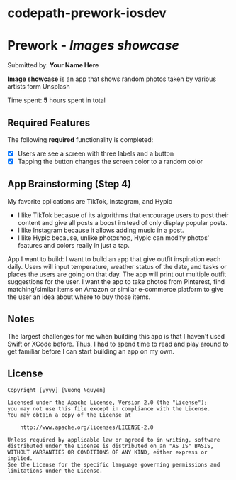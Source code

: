 # codepath-prework-iosdev
# Prework - *Images showcase*

Submitted by: **Your Name Here**

**Image showcase** is an app that shows random photos taken by various artists form Unsplash

Time spent: **5** hours spent in total

## Required Features

The following **required** functionality is completed:

- [x] Users are see a screen with three labels and a button
- [x] Tapping the button changes the screen color to a random color

## App Brainstorming (Step 4)

My favorite pplications are TikTok, Instagram, and Hypic
- I like TikTok becasue of its algorithms that encourage users to post their content and give all posts a boost instead of only display popular posts. 
- I like Instagram because it allows adding music in a post.
- I like Hypic because, unlike photoshop, Hypic can modify photos' features and colors really in just a tap.

App I want to build:
I want to build an app that give outfit inspiration each daily. Users will input temperature, weather status of the date, and tasks or places the users are going on that day. The app will print out multiple outfit suggestions for the user. I want the app to take photos from Pinterest, find matching/similar items on Amazon or similar e-commerce platform to give the user an idea about where to buy those items. 
## Notes

The largest challenges for me when building this app is that I haven't used Swift or XCode before. Thus, I had to spend time to read and play around to get familiar before I can start building an app on my own. 

## License

    Copyright [yyyy] [Vuong Nguyen]

    Licensed under the Apache License, Version 2.0 (the "License");
    you may not use this file except in compliance with the License.
    You may obtain a copy of the License at

        http://www.apache.org/licenses/LICENSE-2.0

    Unless required by applicable law or agreed to in writing, software
    distributed under the License is distributed on an "AS IS" BASIS,
    WITHOUT WARRANTIES OR CONDITIONS OF ANY KIND, either express or implied.
    See the License for the specific language governing permissions and
    limitations under the License.
